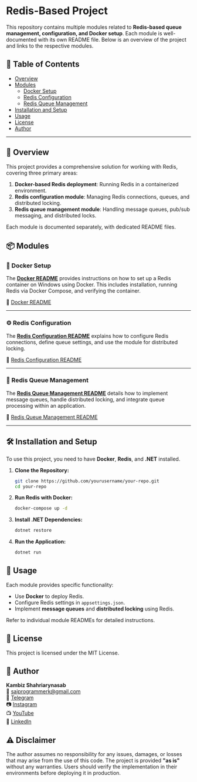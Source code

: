 ﻿# Redis-Based Project

This repository contains multiple modules related to **Redis-based queue management, configuration, and Docker setup**. Each module is well-documented with its own README file. Below is an overview of the project and links to the respective modules.

## 📌 Table of Contents
- [Overview](#overview)
- [Modules](#modules)
  - [Docker Setup](#docker-setup)
  - [Redis Configuration](#redis-configuration)
  - [Redis Queue Management](#redis-queue-management)
- [Installation and Setup](#installation-and-setup)
- [Usage](#usage)
- [License](#license)
- [Author](#author)

---

## 📖 Overview
This project provides a comprehensive solution for working with Redis, covering three primary areas:
1. **Docker-based Redis deployment**: Running Redis in a containerized environment.
2. **Redis configuration module**: Managing Redis connections, queues, and distributed locking.
3. **Redis queue management module**: Handling message queues, pub/sub messaging, and distributed locks.

Each module is documented separately, with dedicated README files.

## 📦 Modules

### 🚀 Docker Setup
The **[Docker README](Docker/README.md)** provides instructions on how to set up a Redis container on Windows using Docker. This includes installation, running Redis via Docker Compose, and verifying the container.

📄 [Docker README](Docker/README.md)

---

### ⚙️ Redis Configuration
The **[Redis Configuration README](RedisConfiguration/README.md)** explains how to configure Redis connections, define queue settings, and use the module for distributed locking.

📄 [Redis Configuration README](RedisConfiguration/README.md)

---

### 📡 Redis Queue Management
The **[Redis Queue Management README](RedisManagement/README.md)** details how to implement message queues, handle distributed locking, and integrate queue processing within an application.

📄 [Redis Queue Management README](RedisManagement/README.md)

---

## 🛠 Installation and Setup
To use this project, you need to have **Docker**, **Redis**, and **.NET** installed.

1. **Clone the Repository:**
   ```sh
   git clone https://github.com/yourusername/your-repo.git
   cd your-repo
   ```
2. **Run Redis with Docker:**
   ```sh
   docker-compose up -d
   ```
3. **Install .NET Dependencies:**
   ```sh
   dotnet restore
   ```
4. **Run the Application:**
   ```sh
   dotnet run
   ```

## 📌 Usage
Each module provides specific functionality:
- Use **Docker** to deploy Redis.
- Configure Redis settings in `appsettings.json`.
- Implement **message queues** and **distributed locking** using Redis.

Refer to individual module READMEs for detailed instructions.

## 📜 License
This project is licensed under the MIT License.

## 👤 Author
**Kambiz Shahriarynasab**  
📧 [saiprogrammerk@gmail.com](mailto:saiprogrammerk@gmail.com)  
🔗 [Telegram](https://t.me/pr_kami)  
📷 [Instagram](https://www.instagram.com/pr.kami.sh/)  
📺 [YouTube](https://www.youtube.com/channel/UCqjjdsFRXliDa7K612BZtmA)  
💼 [LinkedIn](https://www.linkedin.com/public-profile/settings?trk=d_flagship3_profile_self_view_public_profile)

## ⚠️ Disclaimer
The author assumes no responsibility for any issues, damages, or losses that may arise from the use of this code. The project is provided **"as is"** without any warranties. Users should verify the implementation in their environments before deploying it in production.

